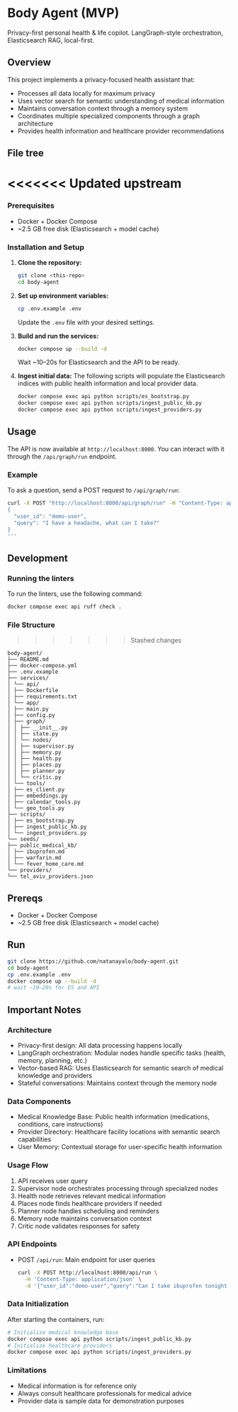 # Body Agent (MVP)

Privacy-first personal health & life copilot. LangGraph-style orchestration, Elasticsearch RAG, local-first.

## Overview

This project implements a privacy-focused health assistant that:
- Processes all data locally for maximum privacy
- Uses vector search for semantic understanding of medical information
- Maintains conversation context through a memory system
- Coordinates multiple specialized components through a graph architecture
- Provides health information and healthcare provider recommendations

## File tree

<<<<<<< Updated upstream
=======
### Prerequisites

- Docker + Docker Compose
- ~2.5 GB free disk (Elasticsearch + model cache)

### Installation and Setup

1. **Clone the repository:**
   ```bash
   git clone <this-repo>
   cd body-agent
   ```

2. **Set up environment variables:**
   ```bash
   cp .env.example .env
   ```
   Update the `.env` file with your desired settings.

3. **Build and run the services:**
   ```bash
   docker compose up --build -d
   ```
   Wait ~10–20s for Elasticsearch and the API to be ready.

4. **Ingest initial data:**
   The following scripts will populate the Elasticsearch indices with public health information and local provider data.

   ```bash
   docker compose exec api python scripts/es_bootstrap.py
   docker compose exec api python scripts/ingest_public_kb.py
   docker compose exec api python scripts/ingest_providers.py
   ```

## Usage

The API is now available at `http://localhost:8000`. You can interact with it through the `/api/graph/run` endpoint.

### Example

To ask a question, send a POST request to `/api/graph/run`:

```bash
curl -X POST "http://localhost:8000/api/graph/run" -H "Content-Type: application/json" -d '''
{
  "user_id": "demo-user",
  "query": "I have a headache, what can I take?"
}
'''
```

## Development

### Running the linters

To run the linters, use the following command:

```bash
docker compose exec api ruff check .
```

### File Structure
>>>>>>> Stashed changes
```
body-agent/
├── README.md
├── docker-compose.yml
├── .env.example
├── services/
│ └── api/
│ ├── Dockerfile
│ ├── requirements.txt
│ └── app/
│ ├── main.py
│ ├── config.py
│ ├── graph/
│ │ ├── __init__.py
│ │ ├── state.py
│ │ └── nodes/
│ │ ├── supervisor.py
│ │ ├── memory.py
│ │ ├── health.py
│ │ ├── places.py
│ │ ├── planner.py
│ │ └── critic.py
│ └── tools/
│ ├── es_client.py
│ ├── embeddings.py
│ ├── calendar_tools.py
│ └── geo_tools.py
├── scripts/
│ ├── es_bootstrap.py
│ ├── ingest_public_kb.py
│ └── ingest_providers.py
└── seeds/
├── public_medical_kb/
│ ├── ibuprofen.md
│ ├── warfarin.md
│ └── fever_home_care.md
└── providers/
└── tel_aviv_providers.json
```

## Prereqs
- Docker + Docker Compose
- ~2.5 GB free disk (Elasticsearch + model cache)

## Run
```bash
git clone https://github.com/natanayalo/body-agent.git
cd body-agent
cp .env.example .env
docker compose up --build -d
# wait ~10–20s for ES and API
```

## Important Notes

### Architecture
- Privacy-first design: All data processing happens locally
- LangGraph orchestration: Modular nodes handle specific tasks (health, memory, planning, etc.)
- Vector-based RAG: Uses Elasticsearch for semantic search of medical knowledge and providers
- Stateful conversations: Maintains context through the memory node

### Data Components
- Medical Knowledge Base: Public health information (medications, conditions, care instructions)
- Provider Directory: Healthcare facility locations with semantic search capabilities
- User Memory: Contextual storage for user-specific health information

### Usage Flow
1. API receives user query
2. Supervisor node orchestrates processing through specialized nodes
3. Health node retrieves relevant medical information
4. Places node finds healthcare providers if needed
5. Planner node handles scheduling and reminders
6. Memory node maintains conversation context
7. Critic node validates responses for safety

### API Endpoints
- POST `/api/run`: Main endpoint for user queries
  ```bash
  curl -X POST http://localhost:8000/api/run \
    -H 'Content-Type: application/json' \
    -d '{"user_id":"demo-user","query":"Can I take ibuprofen tonight with my meds?"}'
  ```

### Data Initialization
After starting the containers, run:
```bash
# Initialize medical knowledge base
docker compose exec api python scripts/ingest_public_kb.py
# Initialize healthcare providers
docker compose exec api python scripts/ingest_providers.py
```

### Limitations
- Medical information is for reference only
- Always consult healthcare professionals for medical advice
- Provider data is sample data for demonstration purposes
